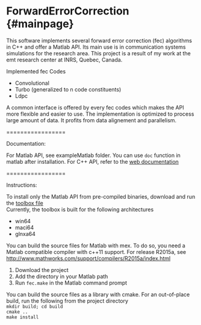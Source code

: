 ForwardErrorCorrection {#mainpage}
=================

This software implements several forward error correction (fec) algorithms in C++ and offer a Matlab API.
Its main use is in communication systems simulations for the research area.
This project is a result of my work at the emt research center at INRS, Quebec, Canada.

Implemented fec Codes<br/>
* Convolutional
* Turbo (generalized to n code constituents)
* Ldpc

A common interface is offered by every fec codes which makes the API more flexible and easier to use.
The implementation is optimized to process large amount of data. It profits from data alignement and parallelism.

=================

Documentation:

For Matlab API, see exampleMatlab folder. You can use `doc` function in matlab after installation.
For C++ API, refer to the [web documentation](http://eti-p-doray.github.io/ForwardErrorCorrection/)

=================

Instructions:

To install only the Matlab API from pre-compiled binaries, download and run the [toolbox file](https://github.com/eti-p-doray/ForwardErrorCorrection/blob/gh-pages/ForwardErrorCorrection.mltbx?raw=true) <br/>
Currently, the toolbox is built for the following architectures<br/>
* win64 
* maci64 
* glnxa64 

You can build the source files for Matlab with mex. To do so, you need a Matlab compatible compiler with c++11 support. For release R2015a, see <http://www.mathworks.com/support/compilers/R2015a/index.html> <br/>
1. Download the project<br/>
2. Add the directory in your Matlab path<br/>
3. Run `fec.make` in the Matlab command prompt<br/>

You can build the source files as a library with cmake.
For an out-of-place build, run the following from the project directory<br/>
`mkdir build; cd build` <br/>
`cmake ..` <br/>
`make install` <br/>
